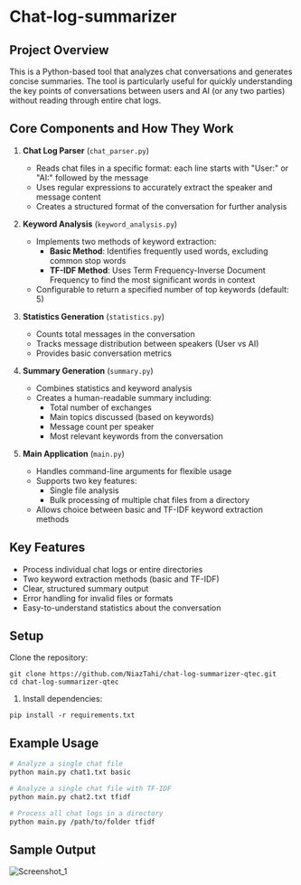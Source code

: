 # Chat-log-summarizer
## Project Overview
This is a Python-based tool that analyzes chat conversations and generates concise summaries. The tool is particularly useful for quickly understanding the key points of conversations between users and AI (or any two parties) without reading through entire chat logs.

## Core Components and How They Work

1. **Chat Log Parser** (`chat_parser.py`)
   - Reads chat files in a specific format: each line starts with "User:" or "AI:" followed by the message
   - Uses regular expressions to accurately extract the speaker and message content
   - Creates a structured format of the conversation for further analysis

2. **Keyword Analysis** (`keyword_analysis.py`)
   - Implements two methods of keyword extraction:
     - **Basic Method**: Identifies frequently used words, excluding common stop words
     - **TF-IDF Method**: Uses Term Frequency-Inverse Document Frequency to find the most significant words in context
   - Configurable to return a specified number of top keywords (default: 5)

3. **Statistics Generation** (`statistics.py`)
   - Counts total messages in the conversation
   - Tracks message distribution between speakers (User vs AI)
   - Provides basic conversation metrics

4. **Summary Generation** (`summary.py`)
   - Combines statistics and keyword analysis
   - Creates a human-readable summary including:
     - Total number of exchanges
     - Main topics discussed (based on keywords)
     - Message count per speaker
     - Most relevant keywords from the conversation

5. **Main Application** (`main.py`)
   - Handles command-line arguments for flexible usage
   - Supports two key features:
     - Single file analysis
     - Bulk processing of multiple chat files from a directory
   - Allows choice between basic and TF-IDF keyword extraction methods

## Key Features
- Process individual chat logs or entire directories
- Two keyword extraction methods (basic and TF-IDF)
- Clear, structured summary output
- Error handling for invalid files or formats
- Easy-to-understand statistics about the conversation

## Setup
Clone the repository:
```
git clone https://github.com/NiazTahi/chat-log-summarizer-qtec.git
cd chat-log-summarizer-qtec
```
1. Install dependencies:
```
pip install -r requirements.txt
```
## Example Usage
```bash
# Analyze a single chat file
python main.py chat1.txt basic

# Analyze a single chat file with TF-IDF
python main.py chat2.txt tfidf

# Process all chat logs in a directory
python main.py /path/to/folder tfidf
```
## Sample Output
![Screenshot_1](https://github.com/user-attachments/assets/74a5237c-3080-4224-acd5-eccd3a7db855)
